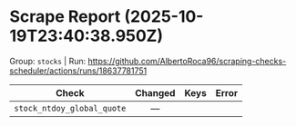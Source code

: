 # Scrape Report (2025-10-19T23:40:38.950Z)

Group: `stocks`  |  Run: https://github.com/AlbertoRoca96/scraping-checks-scheduler/actions/runs/18637781751

| Check | Changed | Keys | Error |
|---|:---:|:--|:--|
| `stock_ntdoy_global_quote` | — |  |  |

